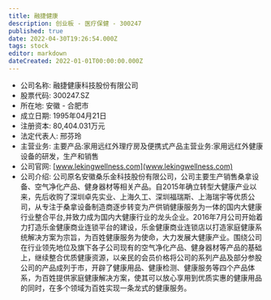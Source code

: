 ```yaml
---
title: 融捷健康
description: 创业板 - 医疗保健 - 300247
published: true
date: 2022-04-30T19:26:54.000Z
tags: stock
editor: markdown
dateCreated: 2022-01-01T00:00:00.000Z
---
```


- 公司名称: 融捷健康科技股份有限公司
- 股票代码: 300247.SZ
- 所在地: 安徽 - 合肥市
- 成立日期: 1995年04月21日
- 注册资本: 80,404.031万元
- 法定代表人: 邢芬玲
- 主营业务: 主要产品:家用远红外理疗房及便携式产品主营业务:家用远红外健康设备的研发，生产和销售
- 公司官网: [www.lekingwellness.com](www.lekingwellness.com)
- 公司介绍: 公司原名安徽桑乐金科技股份有限公司，公司主要生产销售桑拿设备、空气净化产品、健身器材等相关产品。自2015年确立转型大健康产业以来，先后收购了深圳卓先实业、上海久工、深圳福瑞斯、上海瑞宇等优质公司，从专注于桑拿设备制造商逐步转变为产供销健康服务为一体的国内大健康行业整合平台,并致力成为国内大健康行业的龙头企业。2016年7月公司开始着力打造乐金健康商业连锁平台的建设，乐金健康商业连锁店以打造家庭健康系统解决方案为宗旨，为百姓健康服务为使命，大力发展大健康产业。围绕公司在行业领先地位及旗下各子公司现有的空气净化产品、健身器材等产品的基础上，继续整合优质健康资源，以亲民的会员价格将公司的系列产品及部分参股公司的产品成列于市，开辟了健康用品、健康检测、健康服务等四个产品体系，为百姓提供家庭健康解决方案，使其可以放心享用到优质实惠的健康用品的同时，在多个领域为百姓实现一条龙式的健康服务。


